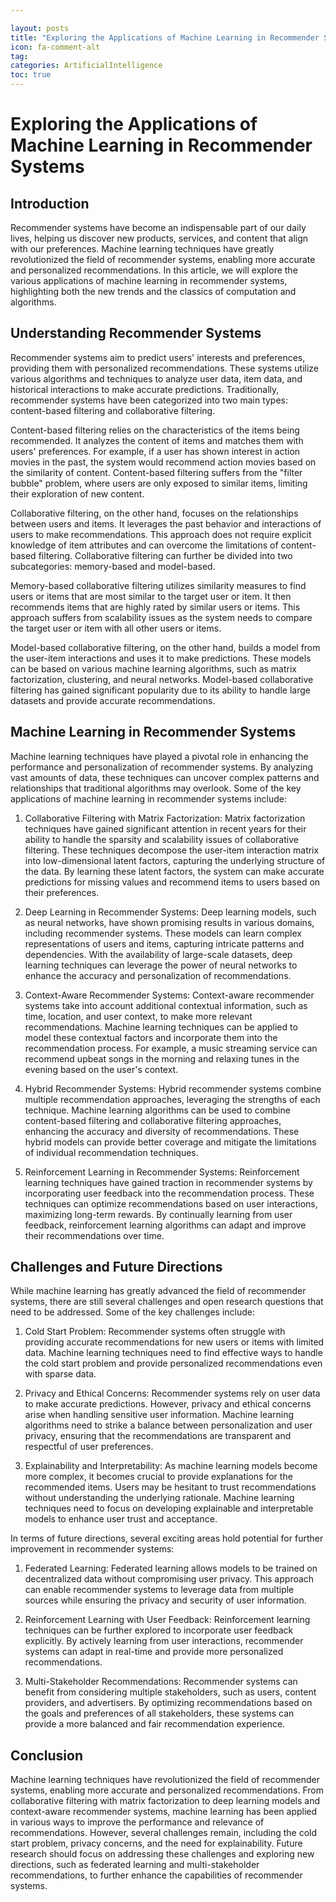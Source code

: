 ```yaml
---

layout: posts
title: "Exploring the Applications of Machine Learning in Recommender Systems"
icon: fa-comment-alt
tag:      
categories: ArtificialIntelligence
toc: true
---
```




# Exploring the Applications of Machine Learning in Recommender Systems

## Introduction

Recommender systems have become an indispensable part of our daily lives, helping us discover new products, services, and content that align with our preferences. Machine learning techniques have greatly revolutionized the field of recommender systems, enabling more accurate and personalized recommendations. In this article, we will explore the various applications of machine learning in recommender systems, highlighting both the new trends and the classics of computation and algorithms.

## Understanding Recommender Systems

Recommender systems aim to predict users' interests and preferences, providing them with personalized recommendations. These systems utilize various algorithms and techniques to analyze user data, item data, and historical interactions to make accurate predictions. Traditionally, recommender systems have been categorized into two main types: content-based filtering and collaborative filtering.

Content-based filtering relies on the characteristics of the items being recommended. It analyzes the content of items and matches them with users' preferences. For example, if a user has shown interest in action movies in the past, the system would recommend action movies based on the similarity of content. Content-based filtering suffers from the "filter bubble" problem, where users are only exposed to similar items, limiting their exploration of new content.

Collaborative filtering, on the other hand, focuses on the relationships between users and items. It leverages the past behavior and interactions of users to make recommendations. This approach does not require explicit knowledge of item attributes and can overcome the limitations of content-based filtering. Collaborative filtering can further be divided into two subcategories: memory-based and model-based.

Memory-based collaborative filtering utilizes similarity measures to find users or items that are most similar to the target user or item. It then recommends items that are highly rated by similar users or items. This approach suffers from scalability issues as the system needs to compare the target user or item with all other users or items.

Model-based collaborative filtering, on the other hand, builds a model from the user-item interactions and uses it to make predictions. These models can be based on various machine learning algorithms, such as matrix factorization, clustering, and neural networks. Model-based collaborative filtering has gained significant popularity due to its ability to handle large datasets and provide accurate recommendations.

## Machine Learning in Recommender Systems

Machine learning techniques have played a pivotal role in enhancing the performance and personalization of recommender systems. By analyzing vast amounts of data, these techniques can uncover complex patterns and relationships that traditional algorithms may overlook. Some of the key applications of machine learning in recommender systems include:

1. Collaborative Filtering with Matrix Factorization: Matrix factorization techniques have gained significant attention in recent years for their ability to handle the sparsity and scalability issues of collaborative filtering. These techniques decompose the user-item interaction matrix into low-dimensional latent factors, capturing the underlying structure of the data. By learning these latent factors, the system can make accurate predictions for missing values and recommend items to users based on their preferences.

2. Deep Learning in Recommender Systems: Deep learning models, such as neural networks, have shown promising results in various domains, including recommender systems. These models can learn complex representations of users and items, capturing intricate patterns and dependencies. With the availability of large-scale datasets, deep learning techniques can leverage the power of neural networks to enhance the accuracy and personalization of recommendations.

3. Context-Aware Recommender Systems: Context-aware recommender systems take into account additional contextual information, such as time, location, and user context, to make more relevant recommendations. Machine learning techniques can be applied to model these contextual factors and incorporate them into the recommendation process. For example, a music streaming service can recommend upbeat songs in the morning and relaxing tunes in the evening based on the user's context.

4. Hybrid Recommender Systems: Hybrid recommender systems combine multiple recommendation approaches, leveraging the strengths of each technique. Machine learning algorithms can be used to combine content-based filtering and collaborative filtering approaches, enhancing the accuracy and diversity of recommendations. These hybrid models can provide better coverage and mitigate the limitations of individual recommendation techniques.

5. Reinforcement Learning in Recommender Systems: Reinforcement learning techniques have gained traction in recommender systems by incorporating user feedback into the recommendation process. These techniques can optimize recommendations based on user interactions, maximizing long-term rewards. By continually learning from user feedback, reinforcement learning algorithms can adapt and improve their recommendations over time.

## Challenges and Future Directions

While machine learning has greatly advanced the field of recommender systems, there are still several challenges and open research questions that need to be addressed. Some of the key challenges include:

1. Cold Start Problem: Recommender systems often struggle with providing accurate recommendations for new users or items with limited data. Machine learning techniques need to find effective ways to handle the cold start problem and provide personalized recommendations even with sparse data.

2. Privacy and Ethical Concerns: Recommender systems rely on user data to make accurate predictions. However, privacy and ethical concerns arise when handling sensitive user information. Machine learning algorithms need to strike a balance between personalization and user privacy, ensuring that the recommendations are transparent and respectful of user preferences.

3. Explainability and Interpretability: As machine learning models become more complex, it becomes crucial to provide explanations for the recommended items. Users may be hesitant to trust recommendations without understanding the underlying rationale. Machine learning techniques need to focus on developing explainable and interpretable models to enhance user trust and acceptance.

In terms of future directions, several exciting areas hold potential for further improvement in recommender systems:

1. Federated Learning: Federated learning allows models to be trained on decentralized data without compromising user privacy. This approach can enable recommender systems to leverage data from multiple sources while ensuring the privacy and security of user information.

2. Reinforcement Learning with User Feedback: Reinforcement learning techniques can be further explored to incorporate user feedback explicitly. By actively learning from user interactions, recommender systems can adapt in real-time and provide more personalized recommendations.

3. Multi-Stakeholder Recommendations: Recommender systems can benefit from considering multiple stakeholders, such as users, content providers, and advertisers. By optimizing recommendations based on the goals and preferences of all stakeholders, these systems can provide a more balanced and fair recommendation experience.

## Conclusion

Machine learning techniques have revolutionized the field of recommender systems, enabling more accurate and personalized recommendations. From collaborative filtering with matrix factorization to deep learning models and context-aware recommender systems, machine learning has been applied in various ways to improve the performance and relevance of recommendations. However, several challenges remain, including the cold start problem, privacy concerns, and the need for explainability. Future research should focus on addressing these challenges and exploring new directions, such as federated learning and multi-stakeholder recommendations, to further enhance the capabilities of recommender systems.